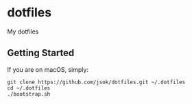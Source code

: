dotfiles
========

My dotfiles

## Getting Started

If you are on macOS, simply:

```
git clone https://github.com/jsok/dotfiles.git ~/.dotfiles
cd ~/.dotfiles
./bootstrap.sh
```
